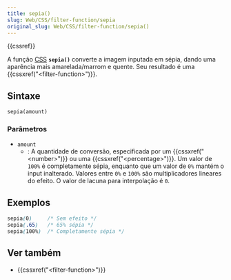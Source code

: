 ```yaml
---
title: sepia()
slug: Web/CSS/filter-function/sepia
original_slug: Web/CSS/filter-function/sepia()
---
```

{{cssref}}

A função [CSS](/pt-BR/docs/Web/CSS) **`sepia()`** converte a imagem inputada em sépia, dando uma aparência mais amarelada/marrom e quente. Seu resultado é uma {{cssxref("&lt;filter-function&gt;")}}.

## Sintaxe

```
sepia(amount)
```

### Parâmetros

- `amount`
  - : A quantidade de conversão, especificada por um {{cssxref("&lt;number&gt;")}} ou uma {{cssxref("&lt;percentage&gt;")}}. Um valor de `100%` é completamente sépia, enquanto que um valor de `0%` mantém o input inalterado. Valores entre `0%` e `100%` são multiplicadores lineares do efeito. O valor de lacuna para interpolação é `0`.

## Exemplos

```css
sepia(0)     /* Sem efeito */
sepia(.65)   /* 65% sépia */
sepia(100%)  /* Completamente sépia */
```

## Ver também

- {{cssxref("&lt;filter-function&gt;")}}
